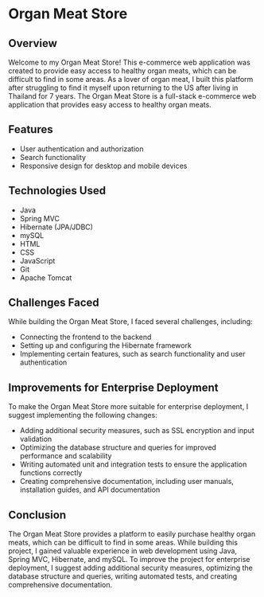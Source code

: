   <h1>Organ Meat Store</h1>
  
  <h2>Overview</h2>
  <p>Welcome to my Organ Meat Store! This e-commerce web application was created to provide easy access to healthy organ meats, which can be difficult to find in some areas. As a lover of organ meat, I built this platform after struggling to find it myself upon returning to the US after living in Thailand for 7 years. The Organ Meat Store is a full-stack e-commerce web application that provides easy access to healthy organ meats.</p>
  
  <h2>Features</h2>
  <ul>
    <li>User authentication and authorization</li>
    <li>Search functionality</li>
    <li>Responsive design for desktop and mobile devices</li>
  </ul>
  
  <h2>Technologies Used</h2>
  <ul>
    <li>Java</li>
    <li>Spring MVC</li>
    <li>Hibernate (JPA/JDBC)</li>
    <li>mySQL</li>
    <li>HTML</li>
    <li>CSS</li>
    <li>JavaScript</li>
    <li>Git</li>
    <li>Apache Tomcat</li>
  </ul>
  
  <h2>Challenges Faced</h2>
  <p>While building the Organ Meat Store, I faced several challenges, including:</p>
  <ul>
    <li>Connecting the frontend to the backend</li>
    <li>Setting up and configuring the Hibernate framework</li>
    <li>Implementing certain features, such as search functionality and user authentication</li>
  </ul>
  
  <h2>Improvements for Enterprise Deployment</h2>
  <p>To make the Organ Meat Store more suitable for enterprise deployment, I suggest implementing the following changes:</p>
  <ul>
    <li>Adding additional security measures, such as SSL encryption and input validation</li>
    <li>Optimizing the database structure and queries for improved performance and scalability</li>
    <li>Writing automated unit and integration tests to ensure the application functions correctly</li>
    <li>Creating comprehensive documentation, including user manuals, installation guides, and API documentation</li>
  </ul>
  
  <h2>Conclusion</h2>
  <p>The Organ Meat Store provides a platform to easily purchase healthy organ meats, which can be difficult to find in some areas. While building this project, I gained valuable experience in web development using Java, Spring MVC, Hibernate, and mySQL. To improve the project for enterprise deployment, I suggest adding additional security measures, optimizing the database structure and queries, writing automated tests, and creating comprehensive documentation.</p>

